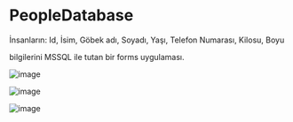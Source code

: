 # PeopleDatabase

İnsanların: 
  Id,
  İsim,
  Göbek adı,
  Soyadı,
  Yaşı,
  Telefon Numarası,
  Kilosu,
  Boyu
  
bilgilerini MSSQL ile tutan bir forms uygulaması.

![image](https://github.com/kursatarslan1/PeopleDatabase/assets/79106716/0a189e0e-aa8c-4dd4-9391-3c3727f9fc53)


![image](https://github.com/kursatarslan1/PeopleDatabase/assets/79106716/90b5ea06-4a7c-47cc-a878-09fc849fb698)


![image](https://github.com/kursatarslan1/PeopleDatabase/assets/79106716/0341c926-0cfb-4649-9d2a-139f3d976a12)

